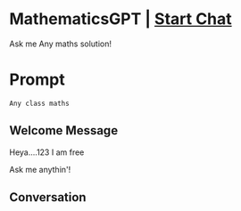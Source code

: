 

# MathematicsGPT | [Start Chat](https://gptcall.net/chat.html?data=%7B%22contact%22%3A%7B%22id%22%3A%22zhzkjmLXRP8xzca6_Su36%22%2C%22flow%22%3Atrue%7D%7D)
Ask me Any maths solution!

# Prompt

```
Any class maths
```

## Welcome Message
Heya....123  I am free

Ask me anythin'!

## Conversation



